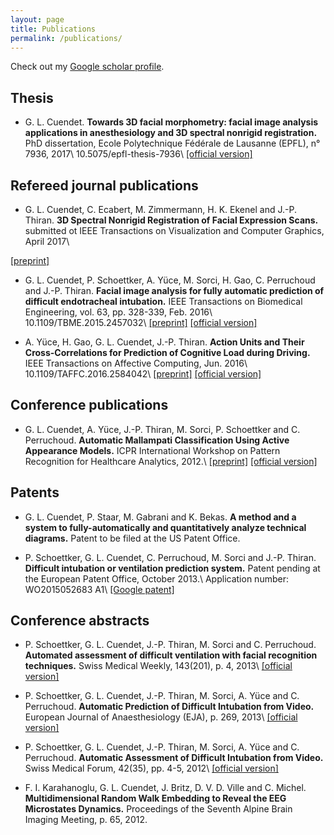 ```yaml
---
layout: page
title: Publications
permalink: /publications/
---
```


<a href="https://scholar.google.ch/citations?user=WJB6VGIAAAAJ"><i class="ai ai-google-scholar ai-3x"></i></a>
Check out my [Google scholar profile][google_scholar].

## Thesis

* G. L. Cuendet.
__Towards 3D facial morphometry: facial image analysis applications in
anesthesiology and 3D spectral nonrigid registration.__
PhD dissertation, Ecole Polytechnique Fédérale de Lausanne (EPFL),
n° 7936, 2017\\
<i class ="ai ai-doi"></i> 10.5075/epfl-thesis-7936\\
<i class="fa fa-file-pdf-o"></i>
[\[official version\]](https://infoscience.epfl.ch/record/230141/files/EPFL_TH7936.pdf)

## Refereed journal publications

* G. L. Cuendet, C. Ecabert, M. Zimmermann, H. K. Ekenel and J.-P. Thiran.
__3D Spectral Nonrigid Registration of Facial Expression Scans.__
submitted ot IEEE Transactions on Visualization and Computer Graphics, April 2017\\
<!--   <i class="ai ai-doi"></i> 10.1109/TBME.2015.2457032\\   -->
<i class="fa fa-file-pdf-o"></i>
[\[preprint\]](https://infoscience.epfl.ch/record/227521/files/article_submitted.pdf)
<!--   [\[official version\]](http://dx.doi.org/10.1109/TBME.2015.2457032)   -->

* G. L. Cuendet, P. Schoettker, A. Yüce, M. Sorci, H. Gao, C. Perruchoud and J.-P. Thiran.
__Facial image analysis for fully automatic prediction of difficult endotracheal intubation.__
IEEE Transactions on Biomedical Engineering, vol. 63, pp. 328-339, Feb. 2016\\
<i class="ai ai-doi"></i> 10.1109/TBME.2015.2457032\\
<i class="fa fa-file-pdf-o"></i>
[\[preprint\]](https://infoscience.epfl.ch/record/209965/files/TBME-preprint-infoscience.pdf)
[\[official version\]](http://dx.doi.org/10.1109/TBME.2015.2457032)

* A. Yüce, H. Gao, G. L. Cuendet, J.-P. Thiran.
__Action Units and Their Cross-Correlations for Prediction of Cognitive Load during Driving.__
IEEE Transactions on Affective Computing, Jun. 2016\\
<i class="ai ai-doi"></i> 10.1109/TAFFC.2016.2584042\\
<i class="fa fa-file-pdf-o"></i>
[\[preprint\]](https://infoscience.epfl.ch/record/214933/files/final_preprint.pdf)
[\[official version\]](http://dx.doi.org/10.1109/TAFFC.2016.2584042)

## Conference publications

* G. L. Cuendet, A. Yüce, J.-P. Thiran, M. Sorci, P. Schoettker and C. Perruchoud.
__Automatic Mallampati Classification Using Active Appearance Models.__
ICPR International Workshop on Pattern Recognition for Healthcare Analytics, 2012.\\
<i class="fa fa-file-pdf-o"></i>
[\[preprint\]](https://infoscience.epfl.ch/record/181787/files/latex12_final.pdf)
[\[official version\]](https://sites.google.com/site/pr4healthanalytics/proceedings)

## Patents

* G. L. Cuendet, P. Staar, M. Gabrani and K. Bekas.
__A method and a system to fully-automatically and quantitatively analyze technical diagrams.__
Patent to be filed at the US Patent Office.
<!--, May 2017.\\
Application number: \\
[\[Google patent\]](http://www.google.com/patents/)
-->

* P. Schoettker, G. L. Cuendet, C. Perruchoud, M. Sorci and J.-P. Thiran.
__Difficult intubation or ventilation prediction system.__
Patent pending at the European Patent Office, October 2013.\\
Application number: WO2015052683 A1\\
[\[Google patent\]](http://www.google.com/patents/WO2015052683A1)

## Conference abstracts

* P. Schoettker, G. L. Cuendet, J.-P. Thiran, M. Sorci and C. Perruchoud.
__Automated assessment of difficult ventilation with facial recognition techniques.__
Swiss Medical Weekly, 143(201), p. 4, 2013\\
<i class="fa fa-file-pdf-o"></i>
[\[official version\]](http://www.smw.ch/fileadmin/smw/pdf/Supplementa_2013/SMW-Suppl-201.pdf)

* P. Schoettker, G. L. Cuendet, J.-P. Thiran, M. Sorci, A. Yüce and C. Perruchoud.
__Automatic Prediction of Difficult Intubation from Video.__
European Journal of Anaesthesiology (EJA), p. 269, 2013\\
<i class="fa fa-file-pdf-o"></i>
[\[official version\]](http://journals.lww.com/ejanaesthesiology/Fulltext/2013/06001/Automatic_prediction_of_difficult_intubation_from.842.aspx)

* P. Schoettker, G. L. Cuendet, J.-P. Thiran, M. Sorci, A. Yüce and C. Perruchoud.
__Automatic Assessment of Difficult Intubation from Video.__
Swiss Medical Forum, 42(35), pp. 4-5, 2012\\
<i class="fa fa-file-pdf-o"></i>
[\[official version\]](http://medicalforum.ch/fileadmin/redakteur/docs/smf/archiv/de/2012/suppl_59.pdf)

* F. I. Karahanoglu, G. L. Cuendet, J. Britz, D. V. D. Ville and C. Michel.
__Multidimensional Random Walk Embedding to Reveal the EEG Microstates Dynamics.__
Proceedings of the Seventh Alpine Brain Imaging Meeting, p. 65, 2012.


[google_scholar]: https://scholar.google.ch/citations?user=WJB6VGIAAAAJ
